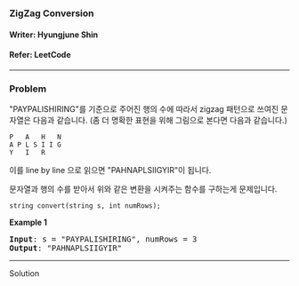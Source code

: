 ### ZigZag Conversion
#### Writer: Hyungjune Shin
#### Refer: LeetCode
* * *
### Problem
"PAYPALISHIRING"를 기준으로 주어진 행의 수에 따라서 zigzag 패턴으로 쓰여진 문자열은 다음과 같습니다.
(좀 더 명확한 표현을 위해 그림으로 본다면 다음과 같습니다.)
```
P   A   H   N
A P L S I I G
Y   I   R
```
이를 line by line 으로 읽으면 "PAHNAPLSIIGYIR"이 됩니다.

문자열과 행의 수를 받아서 위와 같은 변환을 시켜주는 함수를 구하는게 문제입니다.
```
string convert(string s, int numRows);
```
<b>Example 1</b>
<pre>
<b>Input</b>: s = "PAYPALISHIRING", numRows = 3
<b>Output</b>: "PAHNAPLSIIGYIR"
</pre>
* * *
Solution
